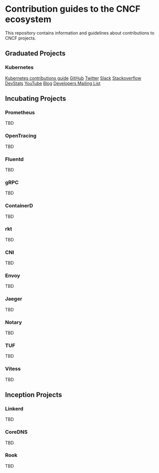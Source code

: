# Contribution guides to the CNCF ecosystem

This repository contains information and guidelines about contributions to CNCF projects.

## Graduated Projects

### Kubernetes

[Kubernetes contributions guide](https://kubernetes.io/docs/imported/community/guide/)
[GitHub](https://github.com/kubernetes)
[Twitter](https://twitter.com/kubernetesio)
[Slack](http://slack.k8s.io/)
[Stackoverflow](http://stackoverflow.com/search?tab=newest&q=Kubernetes)
[DevStats](https://k8s.devstats.cncf.io/)
[YouTube](https://www.youtube.com/channel/UCZ2bu0qutTOM0tHYa_jkIwg)
[Blog](http://blog.kubernetes.io/)
[Developers Mailing
List](https://groups.google.com/forum/#!forum/kubernetes-dev)

## Incubating Projects

### Prometheus

TBD

### OpenTracing

TBD

### Fluentd

TBD

### gRPC

TBD

### ContainerD

TBD

### rkt

TBD

### CNI

TBD

### Envoy

TBD

### Jaeger

TBD

### Notary

TBD

### TUF

TBD

### Vitess

TBD

## Inception Projects

### Linkerd

TBD

### CoreDNS

TBD

### Rook

TBD
